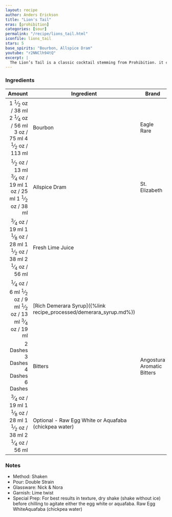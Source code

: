 ```yaml
---
layout: recipe
author: Anders Erickson
title: "Lion's Tail"
eras: [prohibition]
categories: [sour]
permalink: "/recipe/lions_tail.html"
iconfile: lions_tail
stars: 5
base_spirits: "Bourbon, Allspice Dram"
youtube: "r2NNClh94tQ"
excerpt: |
  The Lion’s Tail is a classic cocktail stemming from Prohibition. it combines bourbon with allspice dram and bitters.
---
```


### Ingredients

|   Amount | Ingredient                                               | Brand                      |
| -------: | -------------------------------------------------------- | -------------------------- |
|   <span class="onex active">1 <sup>1</sup>&frasl;<sub>2</sub> oz  / 38 ml</span> <span class="onehalfx">2 <sup>1</sup>&frasl;<sub>4</sub> oz  / 56 ml</span> <span class="twox">3 oz  / 75 ml</span> <span class="threex">4 <sup>1</sup>&frasl;<sub>2</sub> oz  / 113 ml</span>| Bourbon                                                  | Eagle Rare                 |
|   <span class="onex active"> <sup>1</sup>&frasl;<sub>2</sub> oz  / 13 ml</span> <span class="onehalfx"> <sup>3</sup>&frasl;<sub>4</sub> oz  / 19 ml</span> <span class="twox">1 oz  / 25 ml</span> <span class="threex">1 <sup>1</sup>&frasl;<sub>2</sub> oz  / 38 ml</span>| Allspice Dram                                            | St. Elizabeth              |
|  <span class="onex active"> <sup>3</sup>&frasl;<sub>4</sub> oz  / 19 ml</span> <span class="onehalfx">1 <sup>1</sup>&frasl;<sub>8</sub> oz  / 28 ml</span> <span class="twox">1 <sup>1</sup>&frasl;<sub>2</sub> oz  / 38 ml</span> <span class="threex">2 <sup>1</sup>&frasl;<sub>4</sub> oz  / 56 ml</span>| Fresh Lime Juice                                         |
|  <span class="onex active"> <sup>1</sup>&frasl;<sub>4</sub> oz  / 6 ml</span> <span class="onehalfx"> <sup>1</sup>&frasl;<sub>2</sub> oz  / 9 ml</span> <span class="twox"> <sup>1</sup>&frasl;<sub>2</sub> oz  / 13 ml</span> <span class="threex"> <sup>3</sup>&frasl;<sub>4</sub> oz  / 19 ml</span>| [Rich Demerara Syrup]({%link recipe_processed/demerara_syrup.md%}) |
| <span class="onex active">2 Dashes </span> <span class="onehalfx">3 Dashes </span> <span class="twox">4 Dashes </span> <span class="threex">6 Dashes </span>| Bitters                                                  | Angostura Aromatic Bitters |
|  <span class="onex active"> <sup>3</sup>&frasl;<sub>4</sub> oz  / 19 ml</span> <span class="onehalfx">1 <sup>1</sup>&frasl;<sub>8</sub> oz  / 28 ml</span> <span class="twox">1 <sup>1</sup>&frasl;<sub>2</sub> oz  / 38 ml</span> <span class="threex">2 <sup>1</sup>&frasl;<sub>4</sub> oz  / 56 ml</span>| Optional - Raw Egg White or Aquafaba (chickpea water)    |

### Notes

- Method: Shaken
- Pour: Double Strain
- Glassware: Nick & Nora
- Garnish: Lime twist
- Special Prep: For best results in texture, dry shake (shake without ice) before chilling to agitate either the egg white or aquafaba. Raw Egg WhiteAquafaba (chickpea water)

    
<script type="application/ld+json">
{
  "@context": "https://schema.org",
  "@type": "Recipe",
  "author": "{{ page.author }}",
  "description": "{{ page.excerpt }}",
  "image": "{% for ingredient in site.data[page.iconfile].images.ingredient limit: 1 %}{{ ingredient.url }}{% endfor %}",
  "recipeIngredient": [
    "  1.5 oz Bourbon                                                 ",
  "  0.5 oz Allspice Dram                                           ",
  "2 Dashes Bitters                                                 "],
  "name": "{{ page.title }}",
  "recipeInstructions": "
- Method: Shaken
- Pour: Double Strain
- Glassware: Nick & Nora
- Garnish: Lime twist
- Special Prep: For best results in texture, dry shake (shake without ice) before chilling to agitate either the egg white or aquafaba. Raw Egg WhiteAquafaba (chickpea water)
",
  "recipeYield": "1 cocktail"
}
</script>

    